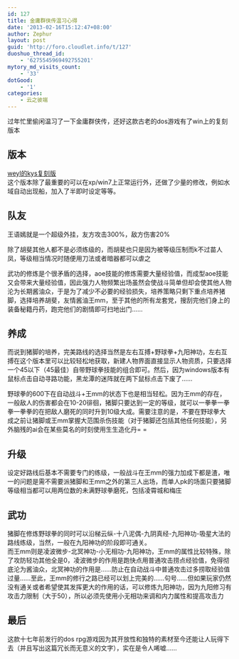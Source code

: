 ```yaml
---
id: 127
title: 金庸群侠传温习心得
date: '2013-02-16T15:12:47+08:00'
author: Zephur
layout: post
guid: 'http://foro.cloudlet.info/t/127'
duoshuo_thread_id:
    - '6275545969492755201'
mytory_md_visits_count:
    - '33'
dotGood:
    - '1'
categories:
    - 云之彼端
---
```


过年忙里偷闲温习了一下金庸群侠传，还好这款古老的dos游戏有了win上的复刻版本

<!-- more -->

## 版本

[weyl的kys复刻版](http://http://www.txdx.net/thread-401655-1-1.html)  
这个版本除了最重要的可以在xp/win7上正常运行外，还做了少量的修改，例如水域自动出现船，加入了半即时设定等等。

## 队友

王语嫣就是一个超级外挂，友方攻击300%，敌方伤害20%

除了胡斐其他人都不是必须练级的，而胡斐也只是因为被等级压制而k不过苗人凤，等级相当情况时随便用刀法或者暗器都可以虐之

武功的修炼是个很矛盾的选择，aoe技能的修炼需要大量经验值，而成型aoe技能又会带来大量经验值，因此强力人物频繁出场虽然会使战斗简单但却会使其他人物沦为长期酱油众，于是为了减少不必要的经验损失，培养策略只剩下重点培养猪脚，选择培养胡斐，友情酱油王mm，至于其他的所有龙套党，搜刮完他们身上的装备秘籍丹药，跑完他们的剧情即可扫地出门……

## 养成

而说到猪脚的培养，完美路线的选择当然是左右互搏+野球拳+九阳神功，左右互搏在这个版本里可以比较轻松地获取，新建人物界面直接显示人物资质，只要选择一个45以下（45最佳）自带野球拳技能的组合即可。然后，因为windows版本有鼠标点击自动寻路功能，黑龙潭的迷阵就在两下鼠标点击下废了……

野球拳的600下在自动战斗+王mm的状态下也是相当轻松。因为王mm的存在，一般敌人的伤害都会在10-20徘徊，猪脚只要达到一定的等级，就可以一拳拳一拳拳一拳拳的在把敌人磨死的同时升到10级大成。需要注意的是，不要在野球拳大成之前让猪脚或王mm掌握大范围杀伤技能（对于猪脚还包括其他任何技能），另外脑残的ai会在某些莫名的时刻使用生生造化丹= =

## 升级

设定好路线后基本不需要专门的练级，一般战斗在王mm的强力加成下都是渣，唯一的问题是需不需要派猪脚和王mm之外的第三人出场，而单人pk的场面只要猪脚等级相当都可以用两位数的未满野球拳磨死，包括凌霄城和梅庄

## 武功

猪脚在修炼野球拳的同时可以沿梯云纵-十八泥偶-九阴真经-九阳神功-吸星大法的路线练级，当然，一般在九阳神功的阶段即可通关。  
而王mm则是凌波微步-北冥神功-小无相功-九阳神功，王mm的属性比较特殊，除了攻防轻功其他全是0，凌波微步的作用是跑快点用普通攻击捞点经验值，免得彻底沦为酱油众，北冥神功的作用是……防止在自动战斗中普通攻击过多捞取经验值过量……至此，王mm的修行之路已经可以划上完美的……句号……但如果玩家仍然没有通关或者希望使其发挥更大的作用的话，可以修炼九阳神功，因为九阳修习有攻击力限制（大于50），所以必须先使用小无相功来调和内力属性和提高攻击力

## 最后

这款十七年前发行的dos rpg游戏因为其开放性和独特的素材至今还能让人玩得下去（并且写出这篇冗长而无意义的文字），实在是令人唏嘘……